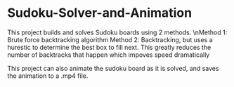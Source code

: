 # Sudoku-Solver-and-Animation
This project builds and solves Sudoku boards using 2 methods.
    \nMethod 1: Brute force backtracking algorithm
    Method 2: Backtracking, but uses a hurestic to determine the best box to fill next.  This greatly reduces the number of backtracks that happen which impoves               speed dramatically

This project can also animate the sudoku board as it is solved, and saves the animation to a .mp4 file.
